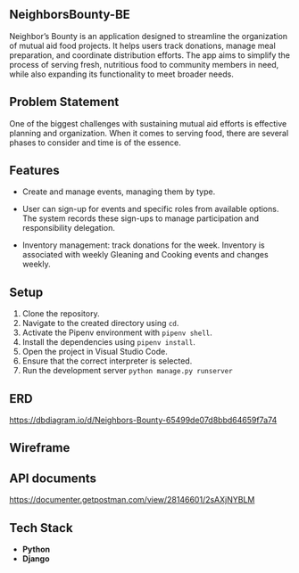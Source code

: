 ## NeighborsBounty-BE
Neighbor’s Bounty is an application designed to streamline the organization of mutual aid food projects. It helps users track donations, manage meal preparation, and coordinate distribution efforts. The app aims to simplify the process of serving fresh, nutritious food to community members in need, while also expanding its functionality to meet broader needs.

## Problem Statement
One of the biggest challenges with sustaining mutual aid efforts is effective planning and organization. When it comes to serving food, there are several phases to consider and time is of the essence.

## Features

- Create and manage events, managing them by type.

- User can sign-up for events and specific roles from available options. The system records these       sign-ups to manage participation and responsibility delegation.

- Inventory management: track donations for the week. Inventory is associated with weekly Gleaning and Cooking    events and changes weekly.

## Setup 

1. Clone the repository.
2. Navigate to the created directory using `cd`.
3. Activate the Pipenv environment with `pipenv shell`.
4. Install the dependencies using `pipenv install`.
5. Open the project in Visual Studio Code.
6. Ensure that the correct interpreter is selected.
7. Run the development server `python manage.py runserver`

## ERD
https://dbdiagram.io/d/Neighbors-Bounty-65499de07d8bbd64659f7a74

## Wireframe

## API documents

https://documenter.getpostman.com/view/28146601/2sAXjNYBLM

## Tech Stack
- **Python**
- **Django**
